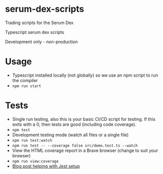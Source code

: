 # serum-dex-scripts

Trading scripts for the Serum Dex

Typescript serum dex scripts

Development only - non-production

# Usage

- Typescript installed locally (not globally) so we use an npm script to run the compiler
- `npm run start`

# Tests

- Single run testing, also this is your basic CI/CD script for testing. If this exits with a 0, then tests are good (including code coverage).
- `npm test`
- Development testing mode (watch all files or a single file)
- `npm run test:watch`
- `npm run test -- --coverage false src/demo.test.ts --watch`
- View the HTML coverage report in a Brave browser (change to suit your browser)
- `npm run view:coverage`
- [Blog post helping with Jest setup](https://medium.com/@admin_86118/testing-typescript-node-with-jest-6bf5db18119c)
